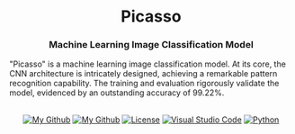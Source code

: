 <h1 align="center">Picasso</h1>
  <h3 align="center">Machine Learning Image Classification Model</h3>

"Picasso" is a machine learning image classification model. At its core, the CNN architecture is intricately designed, achieving a remarkable pattern recognition capability. The training and evaluation rigorously validate the model, evidenced by an outstanding accuracy of 99.22%.

</div>

<br/>

<div align="center">
  <a href="#"><img alt="My Github" src="https://img.shields.io/badge/Associated%20with%20DBS%20Bank-FF3333"></a>
  <a href="https://github.com/AndrewKim2807"><img alt="My Github" src="https://img.shields.io/badge/GitHub-%23121011.svg?logo=github&logoColor=white"></a>
  <a href="https://github.com/AndrewKim2807/Picasso"><img alt="License" src="https://img.shields.io/badge/License-MIT-red"></a>
  <a href="#"><img alt="Visual Studio Code" src="https://img.shields.io/badge/Visual%20Studio%20Code-0078d7.svg?logo=visual-studio-code&logoColor=white"></a>
  <a href="#"><img alt="Python" src="https://img.shields.io/badge/Python-3776AB?logo=python&logoColor=fff"></a>
</div>

<br/>
